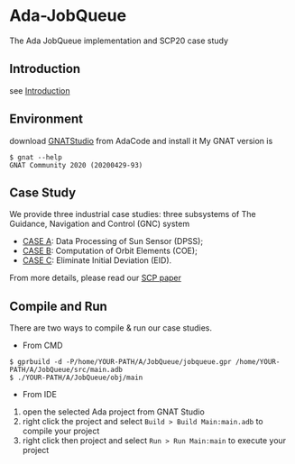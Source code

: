 # Ada-JobQueue
The Ada JobQueue implementation and SCP20 case study

## Introduction
see [Introduction](Intro.md)

## Environment

download [GNATStudio](https://www.adacore.com/download) from AdaCode and install it
My GNAT version is
```shell
$ gnat --help
GNAT Community 2020 (20200429-93)
```
## Case Study

We provide three industrial case studies: three subsystems of The Guidance, Navigation and Control (GNC) system

- [CASE A](A/): Data Processing of Sun Sensor (DPSS);
- [CASE B](B/): Computation of Orbit Elements (COE);
- [CASE C](C/): Eliminate Initial Deviation (EID).

From more details, please read our [SCP paper](materials/scpmain.pdf)

## Compile and Run
There are two ways to compile & run our case studies.

- From CMD
```shell
$ gprbuild -d -P/home/YOUR-PATH/A/JobQueue/jobqueue.gpr /home/YOUR-PATH/A/JobQueue/src/main.adb
$ ./YOUR-PATH/A/JobQueue/obj/main
```

- From IDE
1. open the selected Ada project from GNAT Studio
2. right click the project and select `Build > Build Main:main.adb` to compile your project
3. right click then project and select `Run > Run Main:main` to execute your project

